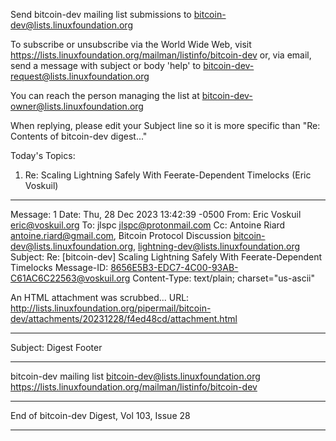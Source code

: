 Send bitcoin-dev mailing list submissions to
	bitcoin-dev@lists.linuxfoundation.org

To subscribe or unsubscribe via the World Wide Web, visit
	https://lists.linuxfoundation.org/mailman/listinfo/bitcoin-dev
or, via email, send a message with subject or body 'help' to
	bitcoin-dev-request@lists.linuxfoundation.org

You can reach the person managing the list at
	bitcoin-dev-owner@lists.linuxfoundation.org

When replying, please edit your Subject line so it is more specific
than "Re: Contents of bitcoin-dev digest..."


Today's Topics:

   1. Re: Scaling Lightning Safely With Feerate-Dependent	Timelocks
      (Eric Voskuil)


----------------------------------------------------------------------

Message: 1
Date: Thu, 28 Dec 2023 13:42:39 -0500
From: Eric Voskuil <eric@voskuil.org>
To: jlspc <jlspc@protonmail.com>
Cc: Antoine Riard <antoine.riard@gmail.com>, Bitcoin Protocol
	Discussion <bitcoin-dev@lists.linuxfoundation.org>,
	lightning-dev@lists.linuxfoundation.org
Subject: Re: [bitcoin-dev] Scaling Lightning Safely With
	Feerate-Dependent	Timelocks
Message-ID: <8656E5B3-EDC7-4C00-93AB-C61AC6C22563@voskuil.org>
Content-Type: text/plain; charset="us-ascii"

An HTML attachment was scrubbed...
URL: <http://lists.linuxfoundation.org/pipermail/bitcoin-dev/attachments/20231228/f4ed48cd/attachment.html>

------------------------------

Subject: Digest Footer

_______________________________________________
bitcoin-dev mailing list
bitcoin-dev@lists.linuxfoundation.org
https://lists.linuxfoundation.org/mailman/listinfo/bitcoin-dev


------------------------------

End of bitcoin-dev Digest, Vol 103, Issue 28
********************************************

